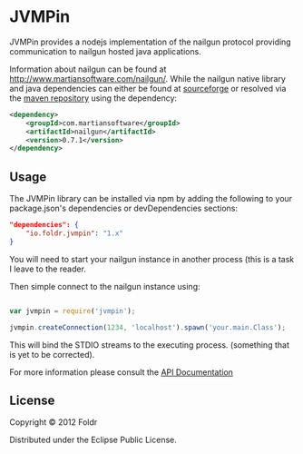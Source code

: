 # JVMPin

JVMPin provides a nodejs implementation of the nailgun protocol
providing communication to nailgun hosted java applications.

Information about nailgun can be found at
http://www.martiansoftware.com/nailgun/. While the nailgun native
library and java dependencies can either be found at
[sourceforge](http://sourceforge.net/projects/nailgun/files/nailgun/) or
resolved via the [maven repository](http://ooo-maven.googlecode.com/hg/repository) using the dependency:
```xml
<dependency>
	<groupId>com.martiansoftware</groupId>
	<artifactId>nailgun</artifactId>
	<version>0.7.1</version>
</dependency>
```

## Usage

The JVMPin library can be installed via npm by adding the following to
your package.json's dependencies or devDependencies sections:
```json
"dependencies": {
	"io.foldr.jvmpin": "1.x"
}

```

You will need to start your nailgun instance in another process (this is
a task I leave to the reader.

Then simple connect to the nailgun instance using:
```javascript

var jvmpin = require('jvmpin');

jvmpin.createConnection(1234, 'localhost').spawn('your.main.Class');

```

This will bind the STDIO streams to the executing process. (something
that is yet to be corrected).

For more information please consult the [API
Documentation](https://bitbucket.org/foldr/jvmpin/raw/master/lib/jvmpin.js)

## License

Copyright © 2012 Foldr 

Distributed under the Eclipse Public License.
